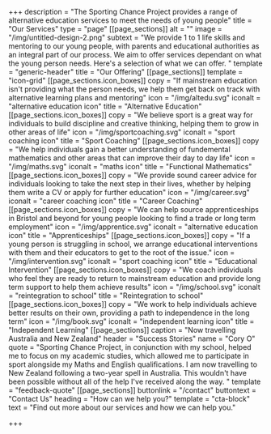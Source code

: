 +++
description = "The Sporting Chance Project provides a range of alternative education services to meet the needs of young people"
title = "Our Services"
type = "page"
[[page_sections]]
alt = ""
image = "/img/untitled-design-2.png"
subtext = "We provide 1 to 1 life skills and mentoring to our young people, with parents and educational authorities as an integral part of our process. We aim to offer services dependant on what the young person needs. Here's a selection of what we can offer. "
template = "generic-header"
title = "Our Offering"
[[page_sections]]
template = "icon-grid"
[[page_sections.icon_boxes]]
copy = "If mainstream education isn't providing what the person needs, we help them get back on track with alternative learning plans and mentoring"
icon = "/img/altedu.svg"
iconalt = "alternative education icon"
title = "Alternative Education"
[[page_sections.icon_boxes]]
copy = "We believe sport is a great way for individuals to build discipline and creative thinking, helping them to grow in other areas of life"
icon = "/img/sportcoaching.svg"
iconalt = "sport coaching icon"
title = "Sport Coaching"
[[page_sections.icon_boxes]]
copy = "We help individuals gain a better understanding of fundemental mathematics and other areas that can improve their day to day life"
icon = "/img/maths.svg"
iconalt = "maths icon"
title = "Functional Mathematics"
[[page_sections.icon_boxes]]
copy = "We provide sound career advice for individuals looking to take the next step in their lives, whether by helping them write a CV or apply for further education"
icon = "/img/career.svg"
iconalt = "career coaching icon"
title = "Career Coaching"
[[page_sections.icon_boxes]]
copy = "We can help source apprenticeships in Bristol and beyond for young people looking to find a trade or long term employment"
icon = "/img/apprentice.svg"
iconalt = "alternative education icon"
title = "Apprenticeships"
[[page_sections.icon_boxes]]
copy = "If a young person is struggling in school, we arrange educational interventions with them and their educators to get to the root of the issue."
icon = "/img/intervention.svg"
iconalt = "sport coaching icon"
title = "Educational Intervention"
[[page_sections.icon_boxes]]
copy = "We coach individuals who feel they are ready to return to mainstream education and provide long term support to help them achieve results"
icon = "/img/school.svg"
iconalt = "reintegration to school"
title = "Reintegration to school"
[[page_sections.icon_boxes]]
copy = "We work to help individuals achieve better results on their own, providing a path to independence in the long term"
icon = "/img/book.svg"
iconalt = "independent learning icon"
title = "Independent Learning"
[[page_sections]]
caption = "Now travelling Australia and New Zealand"
header = "Success Stories"
name = "Cory O"
quote = "Sporting Chance Project, in conjunction with my school, helped me to focus on my academic studies, which allowed me to participate in sport alongside my Maths and English qualifications. I am now travelling to New Zealand following a two-year spell in Australia. This wouldn't have been possible without all of the help I've received along the way. "
template = "feedback-quote"
[[page_sections]]
buttonlink = "/contact"
buttontext = "Contact Us"
heading = "How can we help you?"
template = "cta-block"
text = "Find out more about our services and how we can help you."

+++
